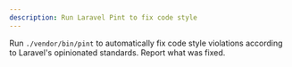 ```yaml
---
description: Run Laravel Pint to fix code style
---
```


Run `./vendor/bin/pint` to automatically fix code style violations according to Laravel's opinionated standards. Report what was fixed.

